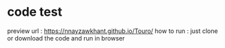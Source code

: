 # code test
preview url : https://nnayzawkhant.github.io/Touro/ 
how to run : just clone or download the code and run in browser 